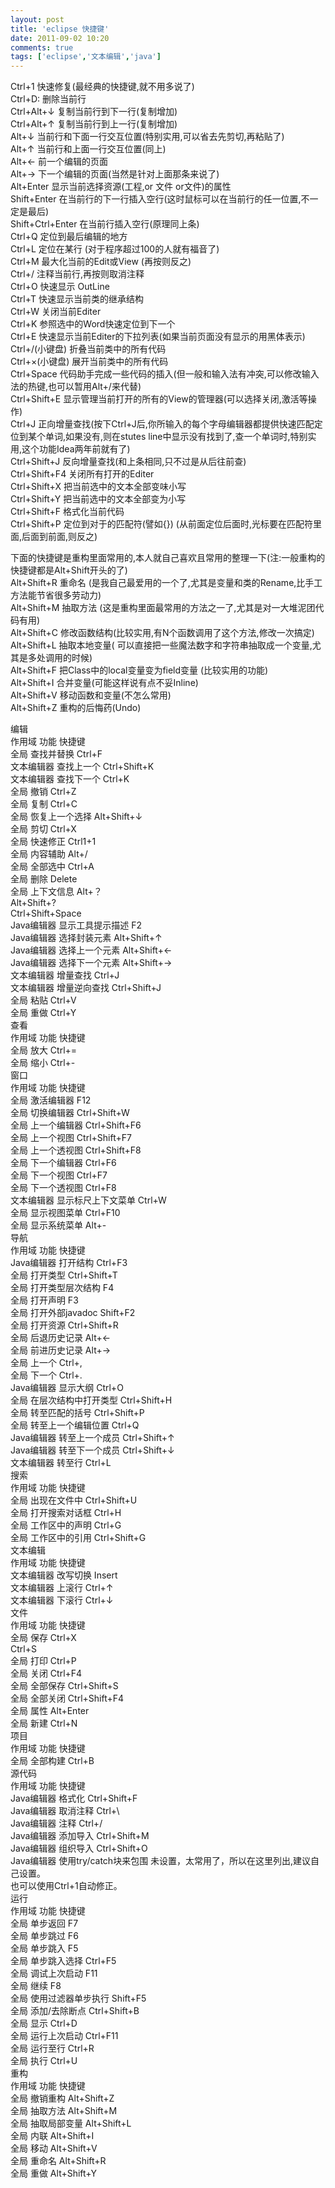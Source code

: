 ```yaml
---
layout: post
title: 'eclipse 快捷键'
date: 2011-09-02 10:20
comments: true
tags: ['eclipse','文本编辑','java']
---
```


  
Ctrl+1 快速修复(最经典的快捷键,就不用多说了)  
Ctrl+D: 删除当前行  
Ctrl+Alt+↓ 复制当前行到下一行(复制增加)  
Ctrl+Alt+↑ 复制当前行到上一行(复制增加)  
Alt+↓ 当前行和下面一行交互位置(特别实用,可以省去先剪切,再粘贴了)  
Alt+↑ 当前行和上面一行交互位置(同上)  
Alt+← 前一个编辑的页面  
Alt+→ 下一个编辑的页面(当然是针对上面那条来说了)  
Alt+Enter 显示当前选择资源(工程,or 文件 or文件)的属性  
Shift+Enter 在当前行的下一行插入空行(这时鼠标可以在当前行的任一位置,不一定是最后)  
Shift+Ctrl+Enter 在当前行插入空行(原理同上条)  
Ctrl+Q 定位到最后编辑的地方  
Ctrl+L 定位在某行 (对于程序超过100的人就有福音了)  
Ctrl+M 最大化当前的Edit或View (再按则反之)  
Ctrl+/ 注释当前行,再按则取消注释  
Ctrl+O 快速显示 OutLine  
Ctrl+T 快速显示当前类的继承结构  
Ctrl+W 关闭当前Editer  
Ctrl+K 参照选中的Word快速定位到下一个  
Ctrl+E 快速显示当前Editer的下拉列表(如果当前页面没有显示的用黑体表示)  
Ctrl+/(小键盘) 折叠当前类中的所有代码  
Ctrl+×(小键盘) 展开当前类中的所有代码  
Ctrl+Space 代码助手完成一些代码的插入(但一般和输入法有冲突,可以修改输入法的热键,也可以暂用Alt+/来代替)  
Ctrl+Shift+E 显示管理当前打开的所有的View的管理器(可以选择关闭,激活等操作)  
Ctrl+J 正向增量查找(按下Ctrl+J后,你所输入的每个字母编辑器都提供快速匹配定位到某个单词,如果没有,则在stutes
line中显示没有找到了,查一个单词时,特别实用,这个功能Idea两年前就有了)  
Ctrl+Shift+J 反向增量查找(和上条相同,只不过是从后往前查)  
Ctrl+Shift+F4 关闭所有打开的Editer  
Ctrl+Shift+X 把当前选中的文本全部变味小写  
Ctrl+Shift+Y 把当前选中的文本全部变为小写  
Ctrl+Shift+F 格式化当前代码  
Ctrl+Shift+P 定位到对于的匹配符(譬如{}) (从前面定位后面时,光标要在匹配符里面,后面到前面,则反之)  
  
下面的快捷键是重构里面常用的,本人就自己喜欢且常用的整理一下(注:一般重构的快捷键都是Alt+Shift开头的了)  
Alt+Shift+R 重命名 (是我自己最爱用的一个了,尤其是变量和类的Rename,比手工方法能节省很多劳动力)  
Alt+Shift+M 抽取方法 (这是重构里面最常用的方法之一了,尤其是对一大堆泥团代码有用)  
Alt+Shift+C 修改函数结构(比较实用,有N个函数调用了这个方法,修改一次搞定)  
Alt+Shift+L 抽取本地变量( 可以直接把一些魔法数字和字符串抽取成一个变量,尤其是多处调用的时候)  
Alt+Shift+F 把Class中的local变量变为field变量 (比较实用的功能)  
Alt+Shift+I 合并变量(可能这样说有点不妥Inline)  
Alt+Shift+V 移动函数和变量(不怎么常用)  
Alt+Shift+Z 重构的后悔药(Undo)  
  
编辑  
作用域 功能 快捷键  
全局 查找并替换 Ctrl+F  
文本编辑器 查找上一个 Ctrl+Shift+K  
文本编辑器 查找下一个 Ctrl+K  
全局 撤销 Ctrl+Z  
全局 复制 Ctrl+C  
全局 恢复上一个选择 Alt+Shift+↓  
全局 剪切 Ctrl+X  
全局 快速修正 Ctrl1+1  
全局 内容辅助 Alt+/  
全局 全部选中 Ctrl+A  
全局 删除 Delete  
全局 上下文信息 Alt+？  
Alt+Shift+?  
Ctrl+Shift+Space  
Java编辑器 显示工具提示描述 F2  
Java编辑器 选择封装元素 Alt+Shift+↑  
Java编辑器 选择上一个元素 Alt+Shift+←  
Java编辑器 选择下一个元素 Alt+Shift+→  
文本编辑器 增量查找 Ctrl+J  
文本编辑器 增量逆向查找 Ctrl+Shift+J  
全局 粘贴 Ctrl+V  
全局 重做 Ctrl+Y  
查看  
作用域 功能 快捷键  
全局 放大 Ctrl+=  
全局 缩小 Ctrl+-  
窗口  
作用域 功能 快捷键  
全局 激活编辑器 F12  
全局 切换编辑器 Ctrl+Shift+W  
全局 上一个编辑器 Ctrl+Shift+F6  
全局 上一个视图 Ctrl+Shift+F7  
全局 上一个透视图 Ctrl+Shift+F8  
全局 下一个编辑器 Ctrl+F6  
全局 下一个视图 Ctrl+F7  
全局 下一个透视图 Ctrl+F8  
文本编辑器 显示标尺上下文菜单 Ctrl+W  
全局 显示视图菜单 Ctrl+F10  
全局 显示系统菜单 Alt+-  
导航  
作用域 功能 快捷键  
Java编辑器 打开结构 Ctrl+F3  
全局 打开类型 Ctrl+Shift+T  
全局 打开类型层次结构 F4  
全局 打开声明 F3  
全局 打开外部javadoc Shift+F2  
全局 打开资源 Ctrl+Shift+R  
全局 后退历史记录 Alt+←  
全局 前进历史记录 Alt+→  
全局 上一个 Ctrl+,  
全局 下一个 Ctrl+.  
Java编辑器 显示大纲 Ctrl+O  
全局 在层次结构中打开类型 Ctrl+Shift+H  
全局 转至匹配的括号 Ctrl+Shift+P  
全局 转至上一个编辑位置 Ctrl+Q  
Java编辑器 转至上一个成员 Ctrl+Shift+↑  
Java编辑器 转至下一个成员 Ctrl+Shift+↓  
文本编辑器 转至行 Ctrl+L  
搜索  
作用域 功能 快捷键  
全局 出现在文件中 Ctrl+Shift+U  
全局 打开搜索对话框 Ctrl+H  
全局 工作区中的声明 Ctrl+G  
全局 工作区中的引用 Ctrl+Shift+G  
文本编辑  
作用域 功能 快捷键  
文本编辑器 改写切换 Insert  
文本编辑器 上滚行 Ctrl+↑  
文本编辑器 下滚行 Ctrl+↓  
文件  
作用域 功能 快捷键  
全局 保存 Ctrl+X  
Ctrl+S  
全局 打印 Ctrl+P  
全局 关闭 Ctrl+F4  
全局 全部保存 Ctrl+Shift+S  
全局 全部关闭 Ctrl+Shift+F4  
全局 属性 Alt+Enter  
全局 新建 Ctrl+N  
项目  
作用域 功能 快捷键  
全局 全部构建 Ctrl+B  
源代码  
作用域 功能 快捷键  
Java编辑器 格式化 Ctrl+Shift+F  
Java编辑器 取消注释 Ctrl+\  
Java编辑器 注释 Ctrl+/  
Java编辑器 添加导入 Ctrl+Shift+M  
Java编辑器 组织导入 Ctrl+Shift+O  
Java编辑器 使用try/catch块来包围 未设置，太常用了，所以在这里列出,建议自己设置。  
也可以使用Ctrl+1自动修正。  
运行  
作用域 功能 快捷键  
全局 单步返回 F7  
全局 单步跳过 F6  
全局 单步跳入 F5  
全局 单步跳入选择 Ctrl+F5  
全局 调试上次启动 F11  
全局 继续 F8  
全局 使用过滤器单步执行 Shift+F5  
全局 添加/去除断点 Ctrl+Shift+B  
全局 显示 Ctrl+D  
全局 运行上次启动 Ctrl+F11  
全局 运行至行 Ctrl+R  
全局 执行 Ctrl+U  
重构  
作用域 功能 快捷键  
全局 撤销重构 Alt+Shift+Z  
全局 抽取方法 Alt+Shift+M  
全局 抽取局部变量 Alt+Shift+L  
全局 内联 Alt+Shift+I  
全局 移动 Alt+Shift+V  
全局 重命名 Alt+Shift+R  
全局 重做 Alt+Shift+Y

